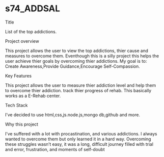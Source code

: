 # s74_ADDSAL
Title

List of the top addictions.

Project overview

This project allows the user to view the top addictions, thier cause and measures to overcome them. Eventhough this is a silly project this helps the user achieve thier goals by overcoming thier addictions. My goal is to: Create Awareness,Provide Guidance,Encourage Self-Compassion.

Key Features

This project allows the user to measure thier addiction level and help them to overcome thier addiction. track thier progress of rehab. This basically works as a E-Rehab center.

Tech Stack

I've decided to use html,css,js.node.js,mongo db,github and more.

Why this project

I've suffered with a lot with procastination, and various addictions. I always wanted to overcome them but only learned it in a hard way. Overcoming these struggles wasn’t easy, it was a long, difficult journey filled with trial and error, frustration, and moments of self-doubt
